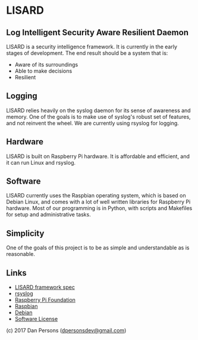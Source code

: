 # LISARD
## Log Intelligent Security Aware Resilient Daemon
LISARD is a security intelligence framework. It is currently in the early stages of development. The end result should be a system that is:

* Aware of its surroundings
* Able to make decisions
* Resilient

## Logging
LISARD relies heavily on the syslog daemon for its sense of awareness and memory. One of the goals is to make use of syslog's robust set of features, and not reinvent the wheel. We are currently using rsyslog for logging.

## Hardware
LISARD is built on Raspberry Pi hardware. It is affordable and efficient, and it can run Linux and rsyslog.

## Software
LISARD currently uses the Raspbian operating system, which is based on Debian Linux, and comes with a lot of well written libraries for Raspberry Pi hardware. Most of our programming is in Python, with scripts and Makefiles for setup and administrative tasks.

## Simplicity
One of the goals of this project is to be as simple and understandable as is reasonable.

## Links
* [LISARD framework spec](https://github.com/dogoncouch/lisard/blob/master/framework.txt)
* [rsyslog](http://www.rsyslog.com/)
* [Raspberry Pi Foundation](https://www.raspberrypi.org/)
* [Raspbian](https://www.raspbian.org/)
* [Debian](https://www.debian.org/)
* [Software License](https://github.com/dogoncouch/lisard/blob/master/LICENSE)

(c) 2017 Dan Persons ([dpersonsdev@gmail.com](mailto:dpersonsdev@gmail.com))
